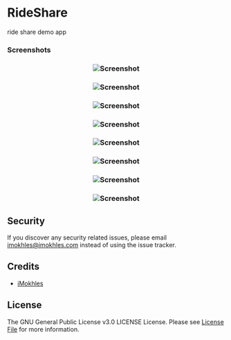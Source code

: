 # RideShare
ride share demo app

### Screenshots

<h3 align="center">
<img src="screenshots/screen.png" alt="Screenshot" />
</h3>
<h3 align="center">
<img src="screenshots/screen1.png" alt="Screenshot" />
</h3>
<h3 align="center">
<img src="screenshots/screen2.png" alt="Screenshot" />
</h3>
<h3 align="center">
<img src="screenshots/screen3.png" alt="Screenshot" />
</h3>
<h3 align="center">
<img src="screenshots/screen4.png" alt="Screenshot" />
</h3>
<h3 align="center">
<img src="screenshots/screen5.png" alt="Screenshot" />
</h3>
<h3 align="center">
<img src="screenshots/screen6.png" alt="Screenshot" />
</h3>
<h3 align="center">
<img src="screenshots/screen7.png" alt="Screenshot" />
</h3>

## Security

If you discover any security related issues, please email imokhles@imokhles.com instead of using the issue tracker.

## Credits

- [iMokhles](http://github.com/imokhles)

## License

The GNU General Public License v3.0 LICENSE License. Please see [License File](LICENSE) for more information.